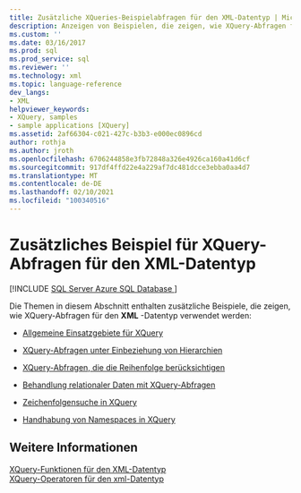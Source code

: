 ```yaml
---
title: Zusätzliche XQueries-Beispielabfragen für den XML-Datentyp | Microsoft-Dokumentation
description: Anzeigen von Beispielen, die zeigen, wie XQuery-Abfragen für den XML-Datentyp verwendet werden.
ms.custom: ''
ms.date: 03/16/2017
ms.prod: sql
ms.prod_service: sql
ms.reviewer: ''
ms.technology: xml
ms.topic: language-reference
dev_langs:
- XML
helpviewer_keywords:
- XQuery, samples
- sample applications [XQuery]
ms.assetid: 2af66304-c021-427c-b3b3-e000ec0896cd
author: rothja
ms.author: jroth
ms.openlocfilehash: 6706244858e3fb72848a326e4926ca160a41d6cf
ms.sourcegitcommit: 917df4ffd22e4a229af7dc481dcce3ebba0aa4d7
ms.translationtype: MT
ms.contentlocale: de-DE
ms.lasthandoff: 02/10/2021
ms.locfileid: "100340516"
---
```

# <a name="additional-sample-xqueries-against-the-xml-data-type"></a>Zusätzliches Beispiel für XQuery-Abfragen für den XML-Datentyp
[!INCLUDE [SQL Server Azure SQL Database ](../includes/applies-to-version/sqlserver.md)]

  Die Themen in diesem Abschnitt enthalten zusätzliche Beispiele, die zeigen, wie XQuery-Abfragen für den **XML** -Datentyp verwendet werden:  
  
-   [Allgemeine Einsatzgebiete für XQuery](../xquery/general-xquery-use-cases.md)  
  
-   [XQuery-Abfragen unter Einbeziehung von Hierarchien](../xquery/xqueries-involving-hierarchy.md)  
  
-   [XQuery-Abfragen, die die Reihenfolge berücksichtigen](../xquery/xqueries-involving-order.md)  
  
-   [Behandlung relationaler Daten mit XQuery-Abfragen](../xquery/xqueries-handling-relational-data.md)  
  
-   [Zeichenfolgensuche in XQuery](../xquery/string-search-in-xquery.md)  
  
-   [Handhabung von Namespaces in XQuery](../xquery/handling-namespaces-in-xquery.md)  
  
## <a name="see-also"></a>Weitere Informationen  
 [XQuery-Funktionen für den XML-Datentyp](../xquery/xquery-functions-against-the-xml-data-type.md)   
 [XQuery-Operatoren für den xml-Datentyp](../xquery/xquery-operators-against-the-xml-data-type.md)  
  
  

